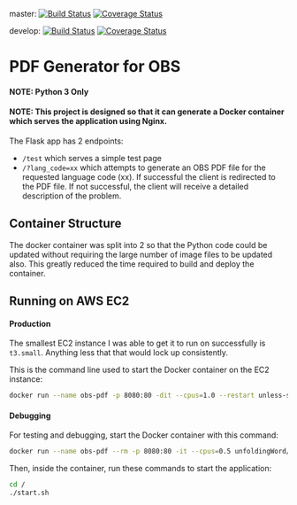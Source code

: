 master:
[![Build Status](https://travis-ci.org/unfoldingWord-dev/obs-pdf.svg?branch=master)](https://travis-ci.org/unfoldingWord-dev/obs-pdf?branch=master)
[![Coverage Status](https://coveralls.io/repos/github/unfoldingWord-dev/obs-pdf/badge.svg?branch=master)](https://coveralls.io/github/unfoldingWord-dev/obs-pdf?branch=master)

develop:
[![Build Status](https://travis-ci.org/unfoldingWord-dev/obs-pdf.svg?branch=develop)](https://travis-ci.org/unfoldingWord-dev/obs-pdf?branch=develop)
[![Coverage Status](https://coveralls.io/repos/github/unfoldingWord-dev/obs-pdf/badge.svg?branch=develop)](https://coveralls.io/github/unfoldingWord-dev/obs-pdf?branch=develop)

# PDF Generator for OBS

#### NOTE: Python 3 Only

#### NOTE: This project is designed so that it can generate a Docker container which serves the application using Nginx.

The Flask app has 2 endpoints:

* `/test` which serves a simple test page
* `/?lang_code=xx` which attempts to generate an OBS PDF file for the requested language code (xx). If successful the client is redirected to the PDF file. If not successful, the client will receive a detailed description of the problem.


## Container Structure

The docker container was split into 2 so that the Python code could be updated without requiring the large number of image files to be updated also. This greatly reduced the time required to build and deploy the container.


## Running on AWS EC2

#### Production
The smallest EC2 instance I was able to get it to run on successfully is `t3.small`. Anything less that that would lock up consistently.

This is the command line used to start the Docker container on the EC2 instance:
```bash
docker run --name obs-pdf -p 8080:80 -dit --cpus=1.0 --restart unless-stopped unfoldingWord/obs-pdf:latest
```

#### Debugging
For testing and debugging, start the Docker container with this command:
```bash
docker run --name obs-pdf --rm -p 8080:80 -it --cpus=0.5 unfoldingWord/obs-pdf:latest bash
```

Then, inside the container, run these commands to start the application:
```bash
cd /
./start.sh
```
